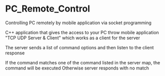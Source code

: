# PC_Remote_Control
Controlling PC remotely by mobile application via socket programming 

C++ application that gives the access to your PC throw mobile application "TCP UDP Server & Client" which works as a client for the server 

The server sends a list of command options and then listen to the client response

If the command matches one of the command listed in the server map, the command will be executed
Otherwise server responds with no match
